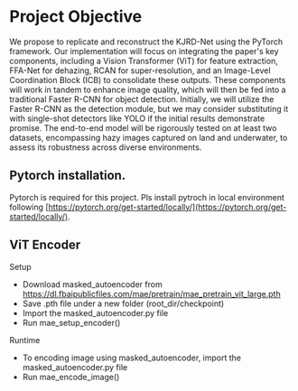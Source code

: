 # Project Objective

We propose to replicate and reconstruct the KJRD-Net using the PyTorch framework. Our implementation will focus on integrating the paper's key components, including a Vision Transformer (ViT) for feature extraction, FFA-Net for dehazing, RCAN for super-resolution, and an Image-Level Coordination Block (ICB) to consolidate these outputs. These components will work in tandem to enhance image quality, which will then be fed into a traditional Faster R-CNN for object detection. Initially, we will utilize the Faster R-CNN as the detection module, but we may consider substituting it with single-shot detectors like YOLO if the initial results demonstrate promise. The end-to-end model will be rigorously tested on at least two datasets, encompassing hazy images captured on land and underwater, to assess its robustness across diverse environments. 

## Pytorch installation.
Pytorch is required for this project.
Pls install pytroch in local environment following [https://pytorch.org/get-started/locally/](https://pytorch.org/get-started/locally/).

## ViT Encoder
Setup
- Download masked_autoencoder from https://dl.fbaipublicfiles.com/mae/pretrain/mae_pretrain_vit_large.pth
- Save .pth file under a new folder (root_dir/checkpoint)
- Import the masked_autoencoder.py file 
- Run mae_setup_encoder()

Runtime
- To encoding image using masked_autoencoder, import the masked_autoencoder.py file 
- Run mae_encode_image()
